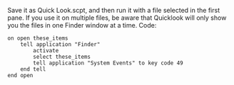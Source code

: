 Save it as Quick Look.scpt, and then run it with a file selected in the
first pane. If you use it on multiple files, be aware that Quicklook
will only show you the files in one Finder window at a time. Code:

``` applescript
on open these_items
    tell application "Finder"
        activate
        select these_items
        tell application "System Events" to key code 49
    end tell
end open
```
